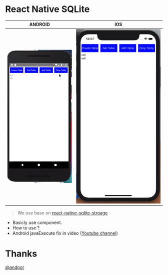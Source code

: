 # React Native SQLite

| ANDROID       | IOS |
| ------------- | ------------- |
| ![rnsqlite](https://github.com/VB10/RNSQlite/blob/master/screenshot/android.png?raw=true)  | ![rnsqlite](https://github.com/VB10/RNSQlite/blob/master/screenshot/ios.png?raw=true)  |

> We use base on [react-native-sqlite-stroage]([https://link](https://github.com/andpor/react-native-sqlite-storage))


- Basicly use component.
- How to use ?  
- Android javaExecute fix in video ([Youtube channel](https://www.youtube.com/channel/UCdUaAKTLJrPZFStzEJnpQAg))

# Thanks
[@andpor](https://github.com/andpor)
